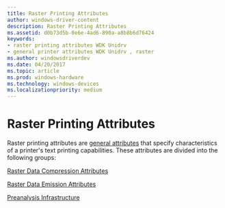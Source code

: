 ```yaml
---
title: Raster Printing Attributes
author: windows-driver-content
description: Raster Printing Attributes
ms.assetid: d0b73d5b-0e6e-4ad6-890a-a8b8b6d76424
keywords:
- raster printing attributes WDK Unidrv
- general printer attributes WDK Unidrv , raster
ms.author: windowsdriverdev
ms.date: 04/20/2017
ms.topic: article
ms.prod: windows-hardware
ms.technology: windows-devices
ms.localizationpriority: medium
---
```


# Raster Printing Attributes





Raster printing attributes are [general attributes](general-attributes.md) that specify characteristics of a printer's text printing capabilities. These attributes are divided into the following groups:

[Raster Data Compression Attributes](raster-data-compression-attributes.md)

[Raster Data Emission Attributes](raster-data-emission-attributes.md)

[Preanalysis Infrastructure](preanalysis-infrastructure.md)

 

 




